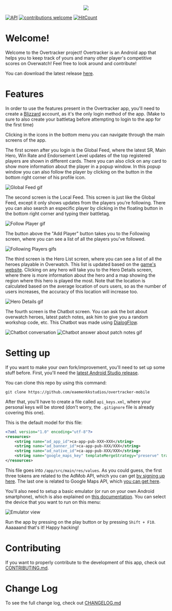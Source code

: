 <p align="center">
  <img src="https://github.com/eaemenkkstudios/overtracker-mobile/blob/master/readme/logo.png?raw=true">
</p>

[![API](https://img.shields.io/badge/API-23%2B-brightgreen.svg?style=flat)](https://android-arsenal.com/api?level=23) [![contributions welcome](https://img.shields.io/badge/contributions-welcome-brightgreen.svg?style=flat)](https://github.com/dwyl/esta/issues) [![HitCount](http://hits.dwyl.com/eaemenkkstudios/overtracker-mobile.svg)](http://hits.dwyl.com/eaemenkkstudios/overtracker-mobile)

# Welcome!
Welcome to the Overtracker project! Overtracker is an Android app that helps you to keep track of yours and many other player's competitive scores on Overwatch! Feel free to look around and contribute!

You can download the latest release [here](https://github.com/eaemenkkstudios/overtracker-mobile/releases).

# Features

In order to use the features present in the Overtracker app, you'll need to create a [Blizzard](https://www.blizzard.com/) account, as it's the only login method of the app. (Make to sure to also create your battletag before attempting to login to the app for the first time)

Clicking in the icons in the bottom menu you can navigate through the main screens of the app.

The first screen after you login is the Global Feed, where the latest SR, Main Hero, Win Rate and Endorsement Level updates of the top registered players are shown in different cards. There you can also click on any card to show more information about the player in a popup window. In this popup window you can also follow the player by clicking on the button in the bottom right corner of his profile icon.

![Global Feed gif](https://github.com/eaemenkkstudios/overtracker-mobile/blob/master/readme/global_feed.gif?raw=true)

The second screen is the Local Feed. This screen is just like the Global Feed, except it only shows updates from the players you're following. There you can also search an especific player by clicking in the floating button in the bottom right corner and typing their battletag.

![Follow Player gif](https://github.com/eaemenkkstudios/overtracker-mobile/blob/master/readme/follow_player.gif?raw=true)

The button above the "Add Player" button takes you to the Following screen, where you can see a list of all the players you've followed.

![Following Players gifs](https://github.com/eaemenkkstudios/overtracker-mobile/blob/master/readme/following.gif?raw=true)

The third screen is the Hero List screen, where you can see a list of all the heroes playable in Overwatch. This list is updated based on the [game's website](https://playoverwatch.com/heroes). Clicking on any hero will take you to the Hero Details screen, where there is more information about the hero and a map showing the region where this hero is played the most. Note that the location is calculated based on the average location of ours users, so as the number of users increases, the accuracy of this location will increase too.

![Hero Details gif](https://github.com/eaemenkkstudios/overtracker-mobile/blob/master/readme/hero_details.gif?raw=true)

The fourth screen is the Chatbot screen. You can ask the bot about overwatch heroes, latest patch notes, ask him to give you a random workshop code, etc. This Chatbot was made using [DialogFlow](https://dialogflow.com/).

![Chatbot conversation](https://github.com/eaemenkkstudios/overtracker-mobile/blob/master/readme/chatbot.png?raw=true)
![Chatbot answer about patch notes gif](https://github.com/eaemenkkstudios/overtracker-mobile/blob/master/readme/patch_notes.gif?raw=true)

# Setting up
If you want to make your own fork/improvement, you'll need to set up some stuff before. First, you'll need the [latest Android Studio release](https://developer.android.com/studio).

You can clone this repo by using this command:
```
git clone https://github.com/eaemenkkstudios/overtracker-mobile
```

After that, you'll have to create a file called `api_keys.xml`, where your personal keys will be stored (don't worry, the `.gitignore` file is already covering this one).

This is the default model for this file:

```xml
<?xml version="1.0" encoding="utf-8"?>
<resources>
    <string name="ad_app_id">ca-app-pub-XXX~XXX</string>
    <string name="ad_banner_id">ca-app-pub-XXX/XXX</string>
    <string name="ad_native_id">ca-app-pub-XXX/XXX</string>
    <string name="google_maps_key" templateMergeStrategy="preserve" translatable="false">XXX</string>
</resources>
```

This file goes into `/app/src/main/res/values`. As you could guess, the first three tokens are related to the AdMob API, which you can get [by signing up here](https://admob.google.com/home/). The last one is related to Google Maps API, which [you can get here](https://developers.google.com/maps/documentation/javascript/get-api-key).

You'll also need to setup a basic emulator (or run on your own Android smartphone), which is also explained on [this documentation](https://developer.android.com/studio/run/emulator). You can select the device that you want to run on this menu:

![Emulator view](https://github.com/eaemenkkstudios/overtracker-mobile/blob/master/readme/emulator.png?raw=true)

Run the app by pressing on the play button or by pressing `Shift + F10`. Aaaaaand that's it! Happy hacking!

# Contributing

If you want to properly contribute to the development of this app, check out [CONTRIBUTING.md](CONTRIBUTING.md).

# Change Log

To see the full change log, check out [CHANGELOG.md](CHANGELOG.md)